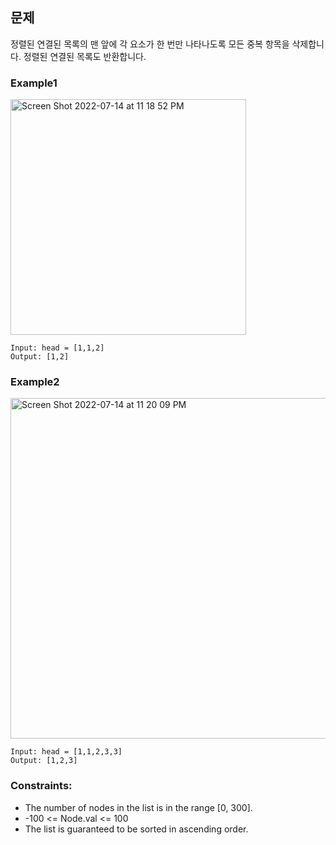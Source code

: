 ## 문제

정렬된 연결된 목록의 맨 앞에 각 요소가 한 번만 나타나도록 모든 중복 항목을 삭제합니다. 정렬된 연결된 목록도 반환합니다.

### Example1
<img width="377" alt="Screen Shot 2022-07-14 at 11 18 52 PM" src="https://user-images.githubusercontent.com/88074487/179004371-49447339-f306-4772-9fa6-eb01621b610e.png"><br/>

```
Input: head = [1,1,2]
Output: [1,2]
```

### Example2
<img width="545" alt="Screen Shot 2022-07-14 at 11 20 09 PM" src="https://user-images.githubusercontent.com/88074487/179004659-041a8c0d-8236-40cf-b080-bd3c7e06488d.png"><br/>

```
Input: head = [1,1,2,3,3]
Output: [1,2,3]
```
 
### Constraints:

- The number of nodes in the list is in the range [0, 300].
- -100 <= Node.val <= 100
- The list is guaranteed to be sorted in ascending order.
